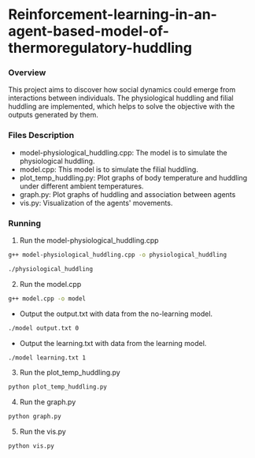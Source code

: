 # Reinforcement-learning-in-an-agent-based-model-of-thermoregulatory-huddling
### Overview
This project aims to discover how social dynamics could emerge from interactions between individuals. The physiological huddling and filial huddling are implemented, which helps to solve the objective with the outputs generated by them. 

### Files Description
- model-physiological_huddling.cpp: The model is to simulate the physiological huddling.
- model.cpp: This model is to simulate the filial huddling.
- plot_temp_huddling.py: Plot graphs of body temperature and huddling under different ambient temperatures.
- graph.py: Plot graphs of huddling and association between agents
- vis.py: Visualization of the agents' movements.


### Running
1. Run the model-physiological_huddling.cpp
```bash
g++ model-physiological_huddling.cpp -o physiological_huddling
```
```bash
./physiological_huddling
```
2. Run the model.cpp
```bash
g++ model.cpp -o model
```
- Output the output.txt with data from the no-learning model.
```bash
./model output.txt 0
```
- Output the learning.txt with data from the learning model.
```bash
./model learning.txt 1
```
3. Run the plot_temp_huddling.py
```bash
python plot_temp_huddling.py
```
4. Run the graph.py
```bash
python graph.py
```
5. Run the vis.py
```bash
python vis.py
```
